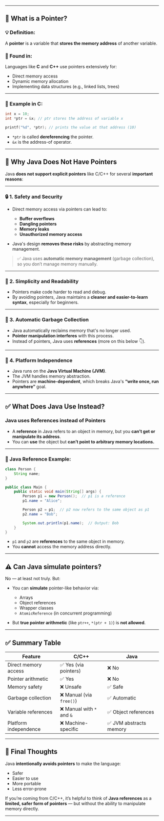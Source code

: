 
---

## 📌 What is a **Pointer**?

### 💡 Definition:

A **pointer** is a variable that **stores the memory address** of another variable.

### 📘 Found in:

Languages like **C** and **C++** use pointers extensively for:

* Direct memory access
* Dynamic memory allocation
* Implementing data structures (e.g., linked lists, trees)

---

### 📌 Example in C:

```c
int x = 10;
int *ptr = &x; // ptr stores the address of variable x

printf("%d", *ptr); // prints the value at that address (10)
```

* `*ptr` is called **dereferencing** the pointer.
* `&x` is the address-of operator.

---

## 🚫 Why Java Does Not Have Pointers

Java **does not support explicit pointers** like C/C++ for several **important reasons**:

---

### 🔒 1. **Safety and Security**

* Direct memory access via pointers can lead to:

  * **Buffer overflows**
  * **Dangling pointers**
  * **Memory leaks**
  * **Unauthorized memory access**
* Java's design **removes these risks** by abstracting memory management.

> ✅ Java uses **automatic memory management** (garbage collection), so you don’t manage memory manually.

---

### 🔧 2. **Simplicity and Readability**

* Pointers make code harder to read and debug.
* By avoiding pointers, Java maintains a **cleaner and easier-to-learn syntax**, especially for beginners.

---

### 🧠 3. **Automatic Garbage Collection**

* Java automatically reclaims memory that's no longer used.
* **Pointer manipulation interferes** with this process.
* Instead of pointers, Java uses **references** (more on this below 👇).

---

### 🚫 4. **Platform Independence**

* Java runs on the **Java Virtual Machine (JVM)**.
* The JVM handles memory abstraction.
* Pointers are **machine-dependent**, which breaks Java's **“write once, run anywhere”** goal.

---

## ✅ What Does Java Use Instead?

### Java uses **References** instead of Pointers

* A **reference** in Java refers to an object in memory, but you **can’t get or manipulate its address**.
* You can **use** the object but **can’t point to arbitrary memory locations.**

---

### 📌 Java Reference Example:

```java
class Person {
    String name;
}

public class Main {
    public static void main(String[] args) {
        Person p1 = new Person();  // p1 is a reference
        p1.name = "Alice";

        Person p2 = p1;  // p2 now refers to the same object as p1
        p2.name = "Bob";

        System.out.println(p1.name);  // Output: Bob
    }
}
```

* `p1` and `p2` are **references** to the same object in memory.
* You **cannot** access the memory address directly.

---

## ⚠️ Can Java simulate pointers?

No — at least not truly. But:

* You can **simulate** pointer-like behavior via:

  * Arrays
  * Object references
  * Wrapper classes
  * `AtomicReference` (in concurrent programming)
* But **true pointer arithmetic** (like `ptr++`, `*(ptr + 1)`) is **not allowed**.

---

## ✅ Summary Table

| Feature               | C/C++                     | Java                   |
| --------------------- | ------------------------- | ---------------------- |
| Direct memory access  | ✅ Yes (via pointers)      | ❌ No                   |
| Pointer arithmetic    | ✅ Yes                     | ❌ No                   |
| Memory safety         | ❌ Unsafe                  | ✅ Safe                 |
| Garbage collection    | ❌ Manual (via `free()`)   | ✅ Automatic            |
| Variable references   | ❌ Manual with `*` and `&` | ✅ Object references    |
| Platform independence | ❌ Machine-specific        | ✅ JVM abstracts memory |

---

## 🧠 Final Thoughts

Java **intentionally avoids pointers** to make the language:

* Safer
* Easier to use
* More portable
* Less error-prone

If you’re coming from C/C++, it’s helpful to think of **Java references** as a **limited, safer form of pointers** — but without the ability to manipulate memory directly.

---
